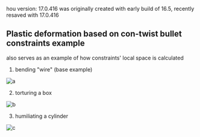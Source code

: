 
hou version: 17.0.416
was originally created with early build of 16.5, recently resaved with 17.0.416

## Plastic deformation based on con-twist bullet constraints example
also serves as an example of how constraints' local space is calculated

1. bending "wire" (base example)

![a](https://i.imgur.com/93YW0Qi.gif)

2. torturing a box

![b](https://i.imgur.com/ccslVjZ.gif)

3. humiliating a cylinder

![c](https://i.imgur.com/6ZSKCyl.gif)
